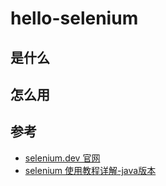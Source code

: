 # hello-selenium

## 是什么

## 怎么用

## 参考

* [selenium.dev 官网](https://www.selenium.dev/documentation)
* [selenium 使用教程详解-java版本](https://www.cnblogs.com/tester-ggf/p/12602211.html)
